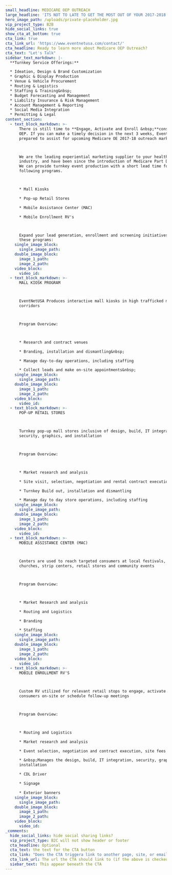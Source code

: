 ```yaml
---
small_headline: MEDICARE OEP OUTREACH
large_headline: 'ITS NOT TO LATE TO GET THE MOST OUT OF YOUR 2017-2018 OEP OUTREACH INITIATIVES!'
hero_image_path: /uploads/private-placeholder.jpg
vip_project_type: B2B
hide_social_links: true
show_cta_at_bottom: true
cta_link: true
cta_link_url: 'https://www.eventnetusa.com/contact/'
cta_headline: Ready to learn more about Medicare OEP Outreach?
cta_text: "Let's Talk"
sidebar_text_markdown: |-
  **Turnkey Service Offerings:**

  * Ideation, Design & Brand Customization
  * Graphic & Display Production
  * Venue & Vehicle Procurement
  * Routing & Logistics
  * Staffing & Training&nbsp;
  * Budget Forecasting and Management
  * Liability Insurance & Risk Management
  * Account Management & Reporting
  * Social Media Integration
  * Permitting & Legal
content_section:
  - text_block_markdown: >-
      There is still time to **Engage, Activate and Enroll &nbsp;**consumers this
      OEP. If you can make a timely decision in the next 3 weeks, EventNetUSA is
      prepared to assist for upcoming Medicare OE 2017-18 outreach marketing.



      We are the leading experiential marketing supplier to your health insurance
      industry, and have been since the introduction of Medicare Part D in 2005.
      We can provide turnkey event production with a short lead time for the
      following programs.



      * Mall Kiosks

      * Pop-up Retail Stores

      * Mobile Assistance Center (MAC)

      * Mobile Enrollment RV's



      Expand your lead generation, enrollment and screening initiatives with the
      these programs:
    single_image_block:
      single_image_path:
    double_image_block:
      image_1_path:
      image_2_path:
    video_block:
      video_id:
  - text_block_markdown: >-
      MALL KIOSK PROGRAM



      EventNetUSA Produces interactive mall kiosks in high trafficked mall
      corridors



      Program Overview:



      * Research and contract venues

      * Branding, installation and dismantling&nbsp;

      * Manage day-to-day operations, including staffing

      * Collect leads and make on-site appointments&nbsp;
    single_image_block:
      single_image_path:
    double_image_block:
      image_1_path:
      image_2_path:
    video_block:
      video_id:
  - text_block_markdown: >-
      POP-UP RETAIL STORES



      Turnkey pop-up mall stores inclusive of design, build, IT integration,
      security, graphics, and installation



      Program Overview:



      * Market research and analysis

      * Site visit, selection, negotiation and rental contract execution

      * Turnkey Build out, installation and dismantling

      * Manage day to day store operations, including staffing
    single_image_block:
      single_image_path:
    double_image_block:
      image_1_path:
      image_2_path:
    video_block:
      video_id:
  - text_block_markdown: >-
      MOBILE ASSISTANCE CENTER (MAC)



      Centers are used to reach targeted consumers at local festivals, runs,
      churches, strip centers, retail stores and community events



      Program Overview:



      * Market Research and analysis

      * Routing and Logistics

      * Branding

      * Staffing
    single_image_block:
      single_image_path:
    double_image_block:
      image_1_path:
      image_2_path:
    video_block:
      video_id:
  - text_block_markdown: >-
      MOBILE ENROLLMENT RV'S



      Custom RV utilized for relevant retail stops to engage, activate and enroll
      consumers on-site or schedule follow-up meetings



      Program Overview:



      * Routing and Logistics

      * Market research and analysis

      * Event selection, negotiation and contract execution, site fees

      * &nbsp;Manages the design, build, IT integration, security, graphics, and
      installation

      * CDL Driver

      * Signage

      * Exterior banners
    single_image_block:
      single_image_path:
    double_image_block:
      image_1_path:
      image_2_path:
    video_block:
      video_id:
_comments:
  hide_social_links: hide social sharing links?
  vip_project_type: B2C will not show header or footer
  cta_headline: Optional
  cta_text: the text for the CTA button
  cta_link: "Does the CTA triggera link to another page, site, or email? (note: use 'mailto:info@eventnetusa.com' format for an email address)"
  cta_link_url: The url the CTA should link to (if the above is checked)
  siebar_text: This appear beneath the CTA
---
```

